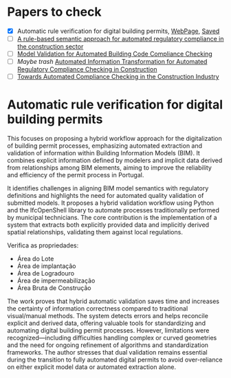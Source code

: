 # Papers to check

- [x] Automatic rule verification for digital building permits, [WebPage](https://rep-dspace.uminho.pt/entities/publication/81118d54-96bc-4747-9d88-785c53738c7d), [Saved](Papers/Automatic%20Rule%20Verification%20for%20Digital%20Building%20Permits.pdf)
- [ ] [A rule-based semantic approach for automated regulatory compliance in the construction sector](https://www.sciencedirect.com/science/article/abs/pii/S0957417415001360)
- [ ] [Model Validation for Automated Building Code Compliance Checking](https://ascelibrary.org/doi/abs/10.1061/9780784483961.067)
- [ ] _Maybe trash_ [Automated Information Transformation for Automated Regulatory Compliance Checking in Construction](https://ascelibrary.org/doi/abs/10.1061/(ASCE)CP.1943-5487.0000427)
- [ ] [Towards Automated Compliance Checking in the Construction Industry](https://link.springer.com/chapter/10.1007/978-3-642-40285-2_32)

# Automatic rule verification for digital building permits

This focuses on proposing a hybrid workflow approach for the digitalization of building permit processes, emphasizing automated extraction and validation of information within Building Information Models (BIM). It combines explicit information defined by modelers and implicit data derived from relationships among BIM elements, aiming to improve the reliability and efficiency of the permit process in Portugal.

It identifies challenges in aligning BIM model semantics with regulatory definitions and highlights the need for automated quality validation of submitted models. It proposes a hybrid validation workflow using Python and the IfcOpenShell library to automate processes traditionally performed by municipal technicians. The core contribution is the implementation of a system that extracts both explicitly provided data and implicitly derived spatial relationships, validating them against local regulations.

Verifica as propriedades:
- Área do Lote
- Área de implantação
- Área de Logradouro
- Área de impermeabilização
- Área Bruta de Construção

The work proves that hybrid automatic validation saves time and increases the certainty of information correctness compared to traditional visual/manual methods. The system detects errors and helps reconcile explicit and derived data, offering valuable tools for standardizing and automating digital building permit processes. However, limitations were recognized—including difficulties handling complex or curved geometries and the need for ongoing refinement of algorithms and standardization frameworks. The author stresses that dual validation remains essential during the transition to fully automated digital permits to avoid over-reliance on either explicit model data or automated extraction alone.
